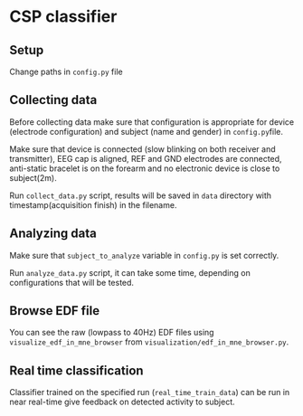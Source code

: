 # CSP classifier

## Setup
Change paths in `config.py` file

## Collecting data
Before collecting data make sure that configuration is appropriate for device (electrode configuration) and subject (name and gender) in `config.py`file.

Make sure that device is connected (slow blinking on both receiver and transmitter), EEG cap is aligned, REF and GND electrodes are connected, anti-static bracelet is on the forearm and no electronic device is close to subject(2m).

Run `collect_data.py` script, results will be saved in `data` directory with timestamp(acquisition finish) in the filename.

## Analyzing data
Make sure that `subject_to_analyze` variable in `config.py` is set correctly.

Run `analyze_data.py` script, it can take some time, depending on configurations that will be tested.

## Browse EDF file
You can see the raw (lowpass to 40Hz) EDF files using `visualize_edf_in_mne_browser` from `visualization/edf_in_mne_browser.py`.

## Real time classification
Classifier trained on the specified run (`real_time_train_data`) can be run in near real-time give feedback on detected activity to subject.